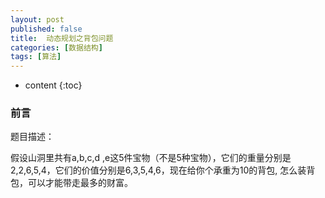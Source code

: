 ```yaml
---
layout: post
published: false
title:  动态规划之背包问题
categories: [数据结构]
tags: [算法]
---
```

* content
{:toc}

### 前言

题目描述：

假设山洞里共有a,b,c,d ,e这5件宝物（不是5种宝物），它们的重量分别是2,2,6,5,4，它们的价值分别是6,3,5,4,6，现在给你个承重为10的背包, 怎么装背包，可以才能带走最多的财富。
